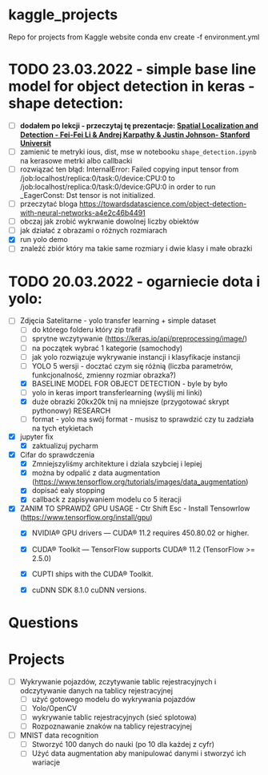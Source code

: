 # kaggle_projects
Repo for projects from Kaggle website
conda env create -f environment.yml

# TODO 23.03.2022 - simple base line model for object detection in keras - shape detection:
- [ ] **dodałem po lekcji - przeczytaj tę prezentacje: [Spatial Localization and
Detection - Fei-Fei Li & Andrej Karpathy & Justin Johnson- Stanford Universit](http://cs231n.stanford.edu/slides/2016/winter1516_lecture8.pdf)** 
- [ ] zamienić te metryki ious, dist, mse w notebooku `shape_detection.ipynb` na kerasowe metrki albo callbacki
- [ ] rozwiązać ten błąd: InternalError: Failed copying input tensor from /job:localhost/replica:0/task:0/device:CPU:0 to /job:localhost/replica:0/task:0/device:GPU:0 in order to run _EagerConst: Dst tensor is not initialized.
- [ ] przeczytać bloga https://towardsdatascience.com/object-detection-with-neural-networks-a4e2c46b4491
- [ ] obczaj jak zrobić wykrwanie dowolnej liczby obiektów
- [ ] jak działać z obrazami o różnych rozmiarach
- [x] run yolo demo
- [ ] znaleźć zbiór który ma takie same rozmiary i dwie klasy i małe obrazki 

# TODO 20.03.2022 - ogarniecie dota i yolo:
- [ ] Zdjęcia Satelitarne - yolo transfer learning + simple dataset
    - [ ] do którego folderu który zip trafił
    - [ ] sprytne wczytywanie (https://keras.io/api/preprocessing/image/)
    - [ ] na początek wybrać 1 kategorie (samochody) 
    - [ ] jak yolo rozwiązuje wykrywanie instancji i klasyfikacje instancji
    - [ ] YOLO 5 wersji - docztać czym się różnią (liczba parametrów, funkcjonalność, zmienny rozmiar obrazka?) 
    - [x] BASELINE MODEL FOR OBJECT DETECTION - byle by było
    - [ ] yolo in keras import transferlearning (wyślij mi linki)
    - [X] duże obrazki 20kx20k tnij na mniejsze (przygotować skrypt pythonowy) RESEARCH 
    - [ ] format - yolo ma swój format - musisz to sprawdzić czy tu zadziała na tych etykietach
- [X] jupyter fix
  - [X] zaktualizuj pycharm
- [X] Cifar do sprawdczenia
  - [x] Zmniejszyliśmy architekture i dziala szybciej i lepiej
  - [X] można by odpalić z data augmentation (https://www.tensorflow.org/tutorials/images/data_augmentation)
  - [X] dopisać ealy stopping
  - [X] callback z zapisywaniem modelu co 5 iteracji
- [X] ZANIM TO SPRAWDŹ GPU USAGE - Ctr Shift Esc - Install Tensowrlow (https://www.tensorflow.org/install/gpu)
  - [X] NVIDIA® GPU drivers — CUDA® 11.2 requires 450.80.02 or higher.
  - [X] CUDA® Toolkit — TensorFlow supports CUDA® 11.2 (TensorFlow >= 2.5.0)
  - [X] CUPTI ships with the CUDA® Toolkit.
  - [X] cuDNN SDK 8.1.0 cuDNN versions.


# Questions

# Projects
- [ ] Wykrywanie pojazdów, zczytywanie tablic rejestracyjnych i odczytywanie danych na tablicy rejestracyjnej
    - [ ] użyć gotowego modelu do wykrywania pojazdów
    - [ ] Yolo/OpenCV
    - [ ] wykrywanie tablic rejestracyjnych (sieć splotowa)
    - [ ] Rozpoznawanie znaków na tablicy rejestracyjnej
- [ ] MNIST data recognition
  - [ ] Stworzyć 100 danych do nauki (po 10 dla każdej z cyfr)
  - [ ] Użyć data augmentation aby manipulować danymi i stworzyć ich wariacje
